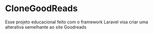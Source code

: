 # CloneGoodReads
Esse projeto educacional feito com o framework Laravel visa criar uma alterativa semelhante ao site Goodreads
